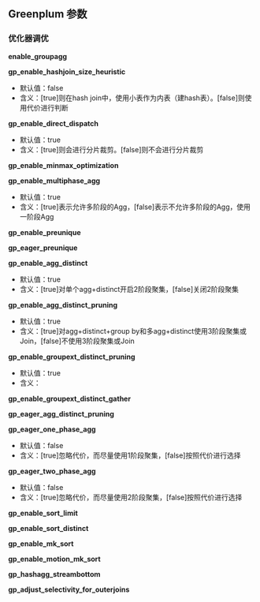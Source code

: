 ## Greenplum 参数

### 优化器调优

**enable_groupagg**



**gp_enable_hashjoin_size_heuristic**

- 默认值：false
- 含义：[true]则在hash join中，使用小表作为内表（建hash表）。[false]则使用代价进行判断

**gp_enable_direct_dispatch**

- 默认值：true
- 含义：[true]则会进行分片裁剪。[false]则不会进行分片裁剪

**gp_enable_minmax_optimization**



**gp_enable_multiphase_agg**

- 默认值：true
- 含义：[true]表示允许多阶段的Agg，[false]表示不允许多阶段的Agg，使用一阶段Agg

**gp_enable_preunique**

**gp_eager_preunique**

**gp_enable_agg_distinct**

- 默认值：true
- 含义：[true]对单个agg+distinct开启2阶段聚集，[false]关闭2阶段聚集

**gp_enable_agg_distinct_pruning**

- 默认值：true
- 含义：[true]对agg+distinct+group by和多agg+distinct使用3阶段聚集或Join，[false]不使用3阶段聚集或Join

**gp_enable_groupext_distinct_pruning**

- 默认值：true
- 含义：

**gp_enable_groupext_distinct_gather**

**gp_eager_agg_distinct_pruning**

**gp_eager_one_phase_agg**

- 默认值：false
- 含义：[true]忽略代价，而尽量使用1阶段聚集，[false]按照代价进行选择

**gp_eager_two_phase_agg**

- 默认值：false
- 含义：[true]忽略代价，而尽量使用2阶段聚集，[false]按照代价进行选择


**gp_enable_sort_limit**

**gp_enable_sort_distinct**

**gp_enable_mk_sort**

**gp_enable_motion_mk_sort**

**gp_hashagg_streambottom**

**gp_adjust_selectivity_for_outerjoins**
















